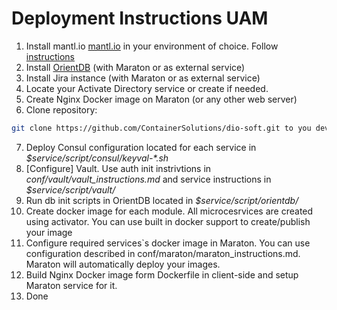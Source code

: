 # Deployment Instructions UAM

1.	Install mantl.io [mantl.io](https://github.com/ciscocloud/microservices-infrastructure) in your environment of choice.
Follow [instructions](https://github.com/CiscoCloud/microservices-infrastructure/blob/master/README.md)
2.	Install [OrientDB](http://orientdb.com/) (with Maraton or as external service)
3.	Install Jira instance (with Maraton or as external service)
4.	Locate your Activate Directory service or create if needed.
5.	Create Nginx Docker image on Maraton (or any other web server)
6.	Clone repository:
```bash 
git clone https://github.com/ContainerSolutions/dio-soft.git to you development/build environment
```
7.	Deploy Consul configuration located for each service in _$service/script/consul/keyval-\*.sh_
8.	[Configure] Vault. Use auth init instrivtions in _conf/vault/vault_instructions.md_ and service instructions in _$service/script/vault/_
9.	Run db init scripts in OrientDB located in _$service/script/orientdb/_
10.	Create docker image for each module. All microcesrvices are created using activator. You can use built in docker support to create/publish your image
11.	Configure required services`s docker image in Maraton. You can use configuration described in conf/maraton/maraton_instructions.md. Maraton will automatically deploy your images.
12.	Build Nginx Docker image form Dockerfile in client-side and setup Maraton service for it.
13. Done
